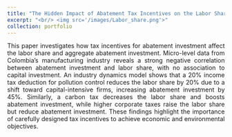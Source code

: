 ```yaml
---
title: "The Hidden Impact of Abatement Tax Incentives on the Labor Share"
excerpt: "<br/> <img src='/images/Labor_share.png'>"
collection: portfolio
---
```


<p align="justify"> This paper investigates how tax incentives for abatement investment affect the labor share and aggregate abatement investment. Micro-level data from Colombia’s manufacturing industry reveals a strong negative correlation between abatement investment and labor share, with no association to capital investment. An industry dynamics model shows that a 20% income tax deduction for pollution control reduces the labor share by 20% due to a shift toward capital-intensive firms, increasing abatement investment by 45%. Similarly, a carbon tax decreases the labor share and boosts abatement investment, while higher corporate taxes raise the labor share but reduce abatement investment. These findings highlight the importance of carefully designed tax incentives to achieve economic and environmental objectives.


<!-- <a href= "/files/JMP_Mouda.pdf"> Download </a> -->

